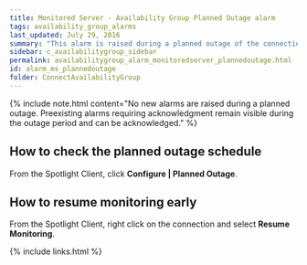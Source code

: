 ```yaml
---
title: ﻿Monitored Server - Availability Group Planned Outage alarm
tags: availability_group_alarms
last_updated: July 29, 2016
summary: "This alarm is raised during a planned outage of the connection. Spotlight will resume monitoring the service at the end of the planned outage period."
sidebar: c_availabilitygroup_sidebar
permalink: availabilitygroup_alarm_monitoredserver_plannedoutage.html
id: alarm_ms_plannedoutage
folder: ConnectAvailabilityGroup
---
```




{% include note.html content="No new alarms are raised during a planned outage. Preexisting alarms requiring acknowledgment remain visible during the outage period and can be acknowledged." %}


## How to check the planned outage schedule

From the Spotlight Client, click **Configure \| Planned Outage**.

## How to resume monitoring early

From the Spotlight Client, right click on the connection and select **Resume Monitoring**.


{% include links.html %}
